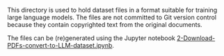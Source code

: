 This directory is used to hold dataset files in a format suitable for training large language models. The files are not committed to Git version control because they contain copyrighted text from the original documents.

The files can be (re)generated using the Jupyter notebook [2-Download-PDFs-convert-to-LLM-dataset.ipynb](../conversion/2-Download-PDFs-convert-to-LLM-dataset.ipynb).
